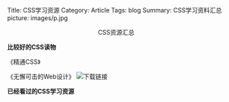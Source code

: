 Title: CSS学习资源
Category: Article
Tags: blog
Summary: CSS学习资料汇总
picture: images/p.jpg


<center>CSS资源汇总</center>

**比较好的CSS读物**

《精通CSS》

《无懈可击的Web设计》 ![下载链接]("pdf/css-wang-zhan-bu-ju-shi-lu.pdf")


**已经看过的CSS学习资源**
